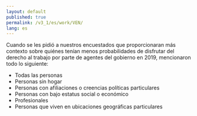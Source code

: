 ```yaml
---
layout: default
published: true
permalink: /v3_1/es/work/VEN/
lang: es
---
```


Cuando se les pidió a nuestros encuestados que proporcionaran más contexto sobre quiénes tenían menos probabilidades de disfrutar del derecho al trabajo por parte de agentes del gobierno en 2019, mencionaron todo lo siguiente:
-	Todas las personas
-	Personas sin hogar
-	Personas con afiliaciones o creencias políticas particulares
-	Personas con bajo estatus social o económico
-	Profesionales
-	Personas que viven en ubicaciones geográficas particulares
